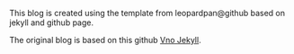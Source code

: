 This blog is created using the template from leopardpan@github based on jekyll and github page.

The original blog is based on this github [Vno Jekyll](https://github.com/onevcat/vno-jekyll). 